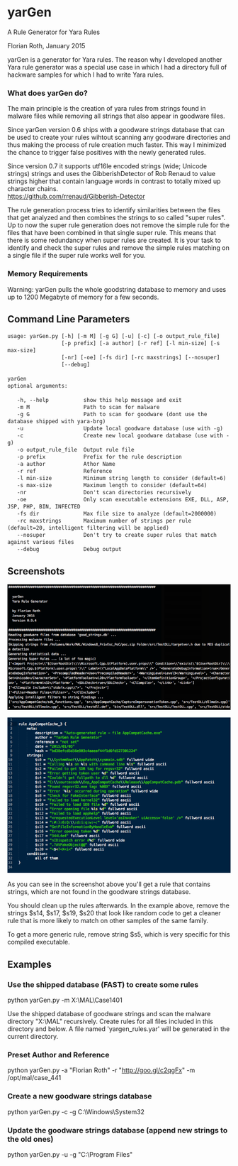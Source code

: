 # yarGen

A Rule Generator for Yara Rules

Florian Roth, January 2015

yarGen is a generator for Yara rules. The reason why I developed another Yara
rule generator was a special use case in which I had a directory full of 
hackware samples for which I had to write Yara rules. 

### What does yarGen do?

The main principle is the creation of yara rules from strings found in malware
files while removing all strings that also appear in goodware files. 

Since yarGen version 0.6 ships with a goodware strings database that can be 
used to create your rules wihtout scanning any goodware directories and thus
making the process of rule creation much faster.
This way I minimized the chance to trigger false positives with the newly 
generated rules.

Since version 0.7 it supports utf16le encoded strings (wide; Unicode strings) 
strings and uses the GibberishDetector of Rob Renaud to value strings higher
that contain language words in contrast to totally mixed up character chains.  
https://github.com/rrenaud/Gibberish-Detector

The rule generation process tries to identify similarities between the files 
that get analyzed and then combines the strings to so called "super rules". 
Up to now the super rule generation does not remove the simple rule for the
files that have been combined in that single super rule. This means that there
is some redundancy when super rules are created. It is your task to identify
and check the super rules and remove the simple rules matching on a single 
file if the super rule works well for you.

### Memory Requirements

Warning: yarGen pulls the whole goodstring database to memory and uses up to 
1200 Megabyte of memory for a few seconds. 

## Command Line Parameters

```
usage: yarGen.py [-h] [-m M] [-g G] [-u] [-c] [-o output_rule_file]
                 [-p prefix] [-a author] [-r ref] [-l min-size] [-s max-size]
                 [-nr] [-oe] [-fs dir] [-rc maxstrings] [--nosuper]
                 [--debug]

yarGen
optional arguments:

   -h, --help           show this help message and exit
   -m M                 Path to scan for malware
   -g G                 Path to scan for goodware (dont use the database shipped with yara-brg)
   -u                   Update local goodware database (use with -g)
   -c                   Create new local goodware database (use with -g)
   -o output_rule_file  Output rule file
   -p prefix            Prefix for the rule description
   -a author            Athor Name
   -r ref               Reference
   -l min-size          Minimum string length to consider (default=6)
   -s max-size          Maximum length to consider (default=64)
   -nr                  Don't scan directories recursively
   -oe                  Only scan executable extensions EXE, DLL, ASP, JSP, PHP, BIN, INFECTED
   -fs dir              Max file size to analyze (default=2000000)
   -rc maxstrings       Maximum number of strings per rule (default=20, intelligent filtering will be applied)
   --nosuper            Don't try to create super rules that match against various files
   --debug              Debug output
```
  
## Screenshots

![Generator Run](./screens/yargen-running.png)

![Output Rule](./screens/output-rule.png)

As you can see in the screenshot above you'll get a rule that contains strings, which are not found in the goodware strings database. 

You should clean up the rules afterwards. In the example above, remove the strings $s14, $s17, $s19, $s20 that look like random code to get a cleaner rule that is more likely to match on other samples of the same family. 

To get a more generic rule, remove string $s5, which is very specific for this compiled executable. 
 
## Examples

### Use the shipped database (FAST) to create some rules

python yarGen.py -m X:\MAL\Case1401

Use the shipped database of goodware strings and scan the malware directory 
"X:\MAL" recursively. Create rules for all files included in this directory and 
below. A file named 'yargen_rules.yar' will be generated in the current 
directory. 

### Preset Author and Reference

python yarGen.py -a "Florian Roth" -r "http://goo.gl/c2qgFx" -m /opt/mal/case_441

### Create a new goodware strings database

python yarGen.py -c -g C:\Windows\System32

### Update the goodware strings database (append new strings to the old ones)

python yarGen.py -u -g "C:\Program Files"
